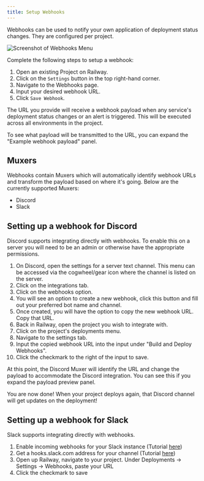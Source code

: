 ```yaml
---
title: Setup Webhooks
---
```


Webhooks can be used to notify your own application of deployment status changes.  They are configured per project.

<Image src="https://res.cloudinary.com/railway/image/upload/v1713913057/docs/webhooks_ooirjn.png"
alt="Screenshot of Webhooks Menu"
layout="responsive"
width={753} height={324} quality={80} />

Complete the following steps to setup a webhook:
1. Open an existing Project on Railway.
2. Click on the `Settings` button in the top right-hand corner.
3. Navigate to the Webhooks page.
4. Input your desired webhook URL.
5. Click `Save Webhook`.

The URL you provide will receive a webhook payload when any service's deployment status changes or an alert is triggered. This will be executed across all environments in the project.

To see what payload will be transmitted to the URL, you can expand the "Example webhook payload" panel.

## Muxers

Webhooks contain Muxers which will automatically identify webhook URLs and transform the payload based on where it's going. Below are the currently supported Muxers:
- Discord
- Slack

## Setting up a webhook for Discord

Discord supports integrating directly with webhooks. To enable this on a server you will need to be an admin or otherwise have the appropriate permissions.

1. On Discord, open the settings for a server text channel. This menu can be accessed via the cogwheel/gear icon where the channel is listed on the server.
2. Click on the integrations tab.
3. Click on the webhooks option.
4. You will see an option to create a new webhook, click this button and fill out your preferred bot name and channel.
5. Once created, you will have the option to copy the new webhook URL. Copy that URL.
6. Back in Railway, open the project you wish to integrate with.
7. Click on the project's deployments menu.
8. Navigate to the settings tab.
9. Input the copied webhook URL into the input under "Build and Deploy Webhooks".
10. Click the checkmark to the right of the input to save.

At this point, the Discord Muxer will identify the URL and change the payload to accommodate the Discord integration. You can see this if you expand the payload preview panel.

You are now done! When your project deploys again, that Discord channel will get updates on the deployment!

## Setting up a webhook for Slack

Slack supports integrating directly with webhooks.

1. Enable incoming webhooks for your Slack instance (Tutorial <a href="https://api.slack.com/messaging/webhooks#enable_webhooks" target="_blank">here</a>)
2. Get a hooks.slack.com address for your channel (Tutorial <a href="https://api.slack.com/messaging/webhooks#create_a_webhook" target="_blank">here</a>)
3. Open up Railway, navigate to your project. Under Deployments -> Settings -> Webhooks, paste your URL
4. Click the checkmark to save
